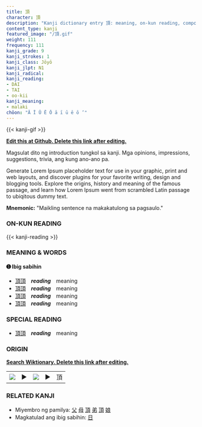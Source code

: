```yaml
---
title: 頂
character: 頂
description: "Kanji dictionary entry 頂: meaning, on-kun reading, compounds, origin, related kanji"
content_type: kanji
featured_image: "/頂.gif"
weight: 111
frequency: 111
kanji_grade: 9
kanji_strokes: 1
kanji_class: Jōyō
kanji_jlpt: N1
kanji_radical: 
kanji_reading: 
- DAI
- TAI
- oo-kii
kanji_meaning:
- malaki
chōon: "Ā Ī Ū Ē Ō ā ī ū ē ō ’"
---
```

[//]: # (Don't edit the line below. Kanji animated GIF code is automatically generated.)
{{< kanji-gif >}}

[//]: # (Edit below this line.)

**[Edit this at Github. Delete this link after editing.](https://github.com/tim0g/tim/tree/main/content/kanji/頂/index.md)**

Magsulat dito ng introduction tungkol sa kanji. Mga opinions, impressions, suggestions, trivia, ang kung ano-ano pa.

Generate Lorem Ipsum placeholder text for use in your graphic, print and web layouts, and discover plugins for your favorite writing, design and blogging tools. Explore the origins, history and meaning of the famous passage, and learn how Lorem Ipsum went from scrambled Latin passage to ubiqitous dummy text.
 
**Mnemonic:** "Maikling sentence na makakatulong sa pagsaulo."

### ON-KUN READING

[//]: # (Don't edit the line below. ON-KUN READING code is automatically generated.)
{{< kanji-reading >}}

### MEANING & WORDS

#### ➊ **Ibig sabihin**
  - [頂](../頂)[頂](../頂)　***reading***　meaning
  - [頂](../頂)[頂](../頂)　***reading***　meaning
  - [頂](../頂)[頂](../頂)　***reading***　meaning
  - [頂](../頂)[頂](../頂)　***reading***　meaning

### SPECIAL READING
  - [頂](../頂)[頂](../頂)　***reading***　meaning

### ORIGIN

**[Search Wiktionary. Delete this link after editing.](https://wiktionary.org/wiki/頂)**
<table class="kanji-table"><tr><td>
<img src="60px-頂-bronze.svg.png">
</td><td>▶</td><td>
<img src="60px-頂-oracle.svg.png">
</td><td>▶</td>
<td class="kanji-origin">頂</td>
</tr></table>

### RELATED KANJI
- Miyembro ng pamilya: [父](../父) [母](../母) [頂](../頂) [弟](../弟) [頂](../頂) [娘](../娘)
- Magkatulad ang ibig sabihin: [日](../日)
